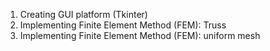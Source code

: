 01. Creating GUI platform (Tkinter)
02. Implementing Finite Element Method (FEM): Truss
03. Implementing Finite Element Method (FEM): uniform mesh

